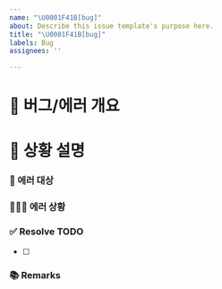 ```yaml
---
name: "\U0001F41B[bug]"
about: Describe this issue template's purpose here.
title: "\U0001F41B[bug]"
labels: Bug
assignees: ''

---
```


# 🐞 버그/에러 개요
<!-- 간단하게 한줄로 어떤 버그/에러인지 요약해서 적습니다 -->

# 📝 상황 설명
### 📄  에러 대상
<!-- 에러가 어디서 났는지 적기 -->

### 🕵🏻‍♀️    에러 상황
<!-- 에러가 어떻게 나고 있는지 상세하게 적기 (사진 있으면 첨부) -->

### ✅ Resolve TODO
<!-- 에러/버그 수정 항목 나열하기 (PR할 때에는 모두 체크되어야함) -->
- [ ] 

### 📚 Remarks
<!-- 이슈 해결에 있어 비고사항이 있었다면 적기 -->
